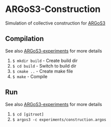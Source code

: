 # ARGoS3-Construction
Simulation of collective construction for [ARGoS3](https://github.com/ilpincy/argos3)

## Compilation
See also [ARGoS3-experiments](https://github.com/ilpincy/argos3-expermients) for more details
1. `$ mkdir build` - Create build dir
1. `$ cd build` - Switch to build dir
1. `$ cmake ..` - Create make file
1. `$ make` - Compile

## Run
See also [ARGoS3-experiments](https://github.com/ilpincy/argos3-expermients) for more details
1. `$ cd [gitroot]`
1. `$ argos3 -c experiments/construction.argos`

